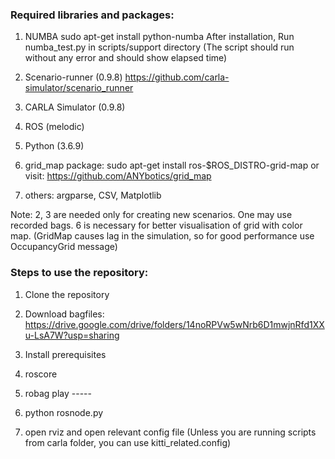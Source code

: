 ### Required libraries and packages:

1. NUMBA 
	sudo apt-get install python-numba
	After installation, 
	Run numba_test.py in scripts/support directory
	(The script should run without any error and should show elapsed time)

2. Scenario-runner (0.9.8)
	https://github.com/carla-simulator/scenario_runner

3. CARLA Simulator (0.9.8)

4. ROS (melodic)

5. Python (3.6.9)

6. grid_map package: sudo apt-get install ros-$ROS_DISTRO-grid-map
	or visit: https://github.com/ANYbotics/grid_map

7. others: argparse, CSV, Matplotlib

Note: 2, 3 are needed only for creating new scenarios. One may use recorded bags.
	  6 is necessary for better visualisation of grid with color map. 
	  (GridMap causes lag in the simulation, so for good performance use OccupancyGrid message)



### Steps to use the repository:

1. Clone the repository

2. Download bagfiles: https://drive.google.com/drive/folders/14noRPVw5wNrb6D1mwjnRfd1XXu-LsA7W?usp=sharing

3. Install prerequisites

4. roscore

5. robag play -----

6. python rosnode.py

7. open rviz and open relevant config file (Unless you are running scripts from carla folder, you can use kitti_related.config)

